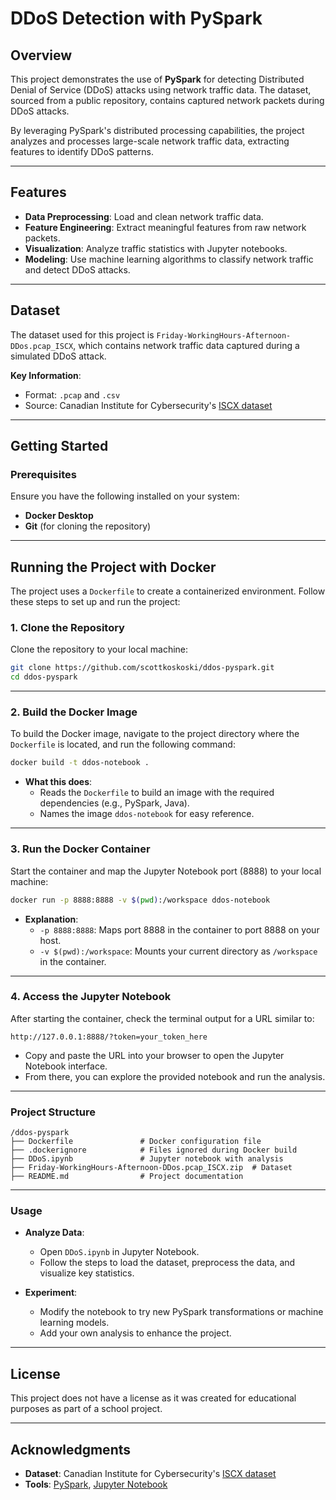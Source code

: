 # DDoS Detection with PySpark

## Overview

This project demonstrates the use of **PySpark** for detecting Distributed Denial of Service (DDoS) attacks using network traffic data. The dataset, sourced from a public repository, contains captured network packets during DDoS attacks. 

By leveraging PySpark's distributed processing capabilities, the project analyzes and processes large-scale network traffic data, extracting features to identify DDoS patterns.

---

## Features

- **Data Preprocessing**: Load and clean network traffic data.
- **Feature Engineering**: Extract meaningful features from raw network packets.
- **Visualization**: Analyze traffic statistics with Jupyter notebooks.
- **Modeling**: Use machine learning algorithms to classify network traffic and detect DDoS attacks.

---

## Dataset

The dataset used for this project is `Friday-WorkingHours-Afternoon-DDos.pcap_ISCX`, which contains network traffic data captured during a simulated DDoS attack.

**Key Information**:
- Format: `.pcap` and `.csv`
- Source: Canadian Institute for Cybersecurity's [ISCX dataset](https://www.unb.ca/cic/datasets/nsl.html)

---

## Getting Started

### Prerequisites

Ensure you have the following installed on your system:
- **Docker Desktop**
- **Git** (for cloning the repository)

---

## Running the Project with Docker

The project uses a `Dockerfile` to create a containerized environment. Follow these steps to set up and run the project:

### 1. Clone the Repository

Clone the repository to your local machine:

```bash
git clone https://github.com/scottkoskoski/ddos-pyspark.git
cd ddos-pyspark
```

---

### 2. Build the Docker Image

To build the Docker image, navigate to the project directory where the `Dockerfile` is located, and run the following command:

```bash
docker build -t ddos-notebook .
```

- **What this does**:
  - Reads the `Dockerfile` to build an image with the required dependencies (e.g., PySpark, Java).
  - Names the image `ddos-notebook` for easy reference.

---

### 3. Run the Docker Container

Start the container and map the Jupyter Notebook port (8888) to your local machine:

```bash
docker run -p 8888:8888 -v $(pwd):/workspace ddos-notebook
```

- **Explanation**:
  - `-p 8888:8888`: Maps port 8888 in the container to port 8888 on your host.
  - `-v $(pwd):/workspace`: Mounts your current directory as `/workspace` in the container.

---

### 4. Access the Jupyter Notebook

After starting the container, check the terminal output for a URL similar to:

```
http://127.0.0.1:8888/?token=your_token_here
```

- Copy and paste the URL into your browser to open the Jupyter Notebook interface.
- From there, you can explore the provided notebook and run the analysis.

---

### Project Structure

```
/ddos-pyspark
├── Dockerfile               # Docker configuration file
├── .dockerignore            # Files ignored during Docker build
├── DDoS.ipynb               # Jupyter notebook with analysis
├── Friday-WorkingHours-Afternoon-DDos.pcap_ISCX.zip  # Dataset
├── README.md                # Project documentation
```

---

### Usage

- **Analyze Data**:
  - Open `DDoS.ipynb` in Jupyter Notebook.
  - Follow the steps to load the dataset, preprocess the data, and visualize key statistics.

- **Experiment**:
  - Modify the notebook to try new PySpark transformations or machine learning models.
  - Add your own analysis to enhance the project.

---

## License

This project does not have a license as it was created for educational purposes as part of a school project.

---

## Acknowledgments

- **Dataset**: Canadian Institute for Cybersecurity's [ISCX dataset](https://www.unb.ca/cic/datasets/nsl.html)
- **Tools**: [PySpark](https://spark.apache.org/), [Jupyter Notebook](https://jupyter.org/)


